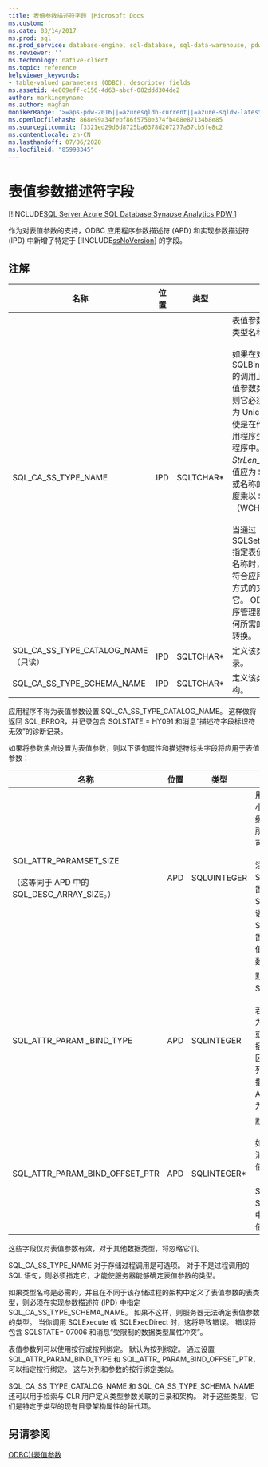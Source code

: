 ```yaml
---
title: 表值参数描述符字段 |Microsoft Docs
ms.custom: ''
ms.date: 03/14/2017
ms.prod: sql
ms.prod_service: database-engine, sql-database, sql-data-warehouse, pdw
ms.reviewer: ''
ms.technology: native-client
ms.topic: reference
helpviewer_keywords:
- table-valued parameters (ODBC), descriptor fields
ms.assetid: 4e009eff-c156-4d63-abcf-082ddd304de2
author: markingmyname
ms.author: maghan
monikerRange: '>=aps-pdw-2016||=azuresqldb-current||=azure-sqldw-latest||>=sql-server-2016||=sqlallproducts-allversions||>=sql-server-linux-2017||=azuresqldb-mi-current'
ms.openlocfilehash: 868e99a34febf86f5750e374fb408e87134b8e85
ms.sourcegitcommit: f3321ed29d6d8725ba6378d207277a57cb5fe8c2
ms.contentlocale: zh-CN
ms.lasthandoff: 07/06/2020
ms.locfileid: "85998345"
---
```

# <a name="table-valued-parameter-descriptor-fields"></a>表值参数描述符字段
[!INCLUDE[SQL Server Azure SQL Database Synapse Analytics PDW ](../../includes/applies-to-version/sql-asdb-asdbmi-asa-pdw.md)]

  作为对表值参数的支持，ODBC 应用程序参数描述符 (APD) 和实现参数描述符 (IPD) 中新增了特定于 [!INCLUDE[ssNoVersion](../../includes/ssnoversion-md.md)] 的字段。  
  
## <a name="remarks"></a>注解  
  
|名称|位置|类型|说明|  
|----------|--------------|----------|-----------------|  
|SQL_CA_SS_TYPE_NAME|IPD|SQLTCHAR*|表值参数的服务器类型名称。<br /><br /> 如果在对 SQLBindParameter 的调用上指定了表值参数类型名称，则它必须始终指定为 Unicode 值，即使是在作为 ANSI 应用程序生成的应用程序中。 用于参数*StrLen_or_IndPtr*的值应为 SQL_NTS 或名称的字符串长度乘以 SIZEOF （WCHAR）。<br /><br /> 当通过 SQLSetDescField 指定表值参数类型名称时，可以使用符合应用程序生成方式的文本指定它。 ODBC 驱动程序管理器将执行任何所需的 Unicode 转换。|  
|SQL_CA_SS_TYPE_CATALOG_NAME（只读）|IPD|SQLTCHAR*|定义该类型的目录。|  
|SQL_CA_SS_TYPE_SCHEMA_NAME|IPD|SQLTCHAR*|定义该类型的架构。|  
  
 应用程序不得为表值参数设置 SQL_CA_SS_TYPE_CATALOG_NAME。 这样做将返回 SQL_ERROR，并记录包含 SQLSTATE = HY091 和消息“描述符字段标识符无效”的诊断记录。  
  
 如果将参数焦点设置为表值参数，则以下语句属性和描述符标头字段将应用于表值参数：  
  
|名称|位置|类型|说明|  
|----------|--------------|----------|-----------------|  
|SQL_ATTR_PARAMSET_SIZE<br /><br /> （这等同于 APD 中的 SQL_DESC_ARRAY_SIZE。）|APD|SQLUINTEGER|用于表值参数的缓冲区数组的数组大小。 这是缓冲区将容纳的最大行数或缓冲区的行数大小；表值参数值本身所具有的行数可能大于或小于缓冲区可以容纳的行数。 默认值为 1。<br /><br /> 注意：如果 SQL_SOPT_SS_PARAM_FOCUS 设置为其默认值0，则 SQL_ATTR_PARAMSET_SIZE 指的是语句，并指定参数集的数目。 如果将 SQL_SOPT_SS_PARAM_FOCUS 设置为表值参数的序号，则它引用该表值参数，并为该表值参数指定每个参数集具有的行数。|  
|SQL_ATTR_PARAM _BIND_TYPE|APD|SQLINTEGER|默认值是 SQL_PARAM_BIND_BY_COLUMN。<br /><br /> 若要选择按行绑定，则该字段将设置为将要绑定到一组表值参数行的结构或缓冲区实例的长度。 此长度必须包括所有绑定列的空间以及结构或缓冲区的任何填充大小。 这将确保当绑定列的地址按指定长度递增时，结果将指向下一行中相同列的开头。 在 ANSI C 中使用**sizeof**运算符时，此行为是保证的。|  
|SQL_ATTR_PARAM_BIND_OFFSET_PTR|APD|SQLINTEGER*|默认为 Null 指针。<br /><br /> 如果该字段为非 Null，则驱动程序取消对该指针的引用，并将取消引用的值添加到描述符记录（SQL_DESC_DATA_PTR、SQL_DESC_INDICATOR_PTR 和 SQL_DESC_OCTET_LENGTH_PTR）中每个延迟的字段，然后使用新指针值访问数据值。|  
  
 这些字段仅对表值参数有效，对于其他数据类型，将忽略它们。  
  
 SQL_CA_SS_TYPE_NAME 对于存储过程调用是可选项。 对于不是过程调用的 SQL 语句，则必须指定它，才能使服务器能够确定表值参数的类型。  
  
 如果类型名称是必需的，并且在不同于该存储过程的架构中定义了表值参数的表类型，则必须在实现参数描述符 (IPD) 中指定 SQL_CA_SS_TYPE_SCHEMA_NAME。 如果不这样，则服务器无法确定表值参数的类型。 当你调用 SQLExecute 或 SQLExecDirect 时，这将导致错误。 错误将包含 SQLSTATE= 07006 和消息“受限制的数据类型属性冲突”。  
  
 表值参数列可以使用按行或按列绑定。 默认为按列绑定。 通过设置 SQL_ATTR_PARAM_BIND_TYPE 和 SQL_ATTR_ PARAM_BIND_OFFSET_PTR，可以指定按行绑定。 这与对列和参数的按行绑定类似。  
  
 SQL_CA_SS_TYPE_CATALOG_NAME 和 SQL_CA_SS_TYPE_SCHEMA_NAME 还可以用于检索与 CLR 用户定义类型参数关联的目录和架构。 对于这些类型，它们是特定于类型的现有目录架构属性的替代项。  
  
## <a name="see-also"></a>另请参阅  
 [ODBC&#41;&#40;表值参数](../../relational-databases/native-client-odbc-table-valued-parameters/table-valued-parameters-odbc.md)  
  
  
